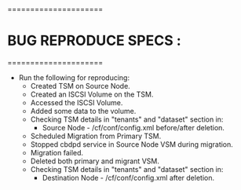 =====================
# BUG REPRODUCE SPECS :
=====================

* Run the following for reproducing:
   - Created TSM on Source Node.
   - Created an ISCSI Volume on the TSM.
   - Accessed the ISCSI Volume.
   - Added some data to the volume.
   - Checking TSM details in "tenants" and "dataset" section in:
     * Source Node - /cf/conf/config.xml before/after deletion.
   - Scheduled Migration from Primary TSM.
   - Stopped cbdpd service in Source Node VSM during migration.
   - Migration failed.
   - Deleted both primary and migrant VSM.
   - Checking TSM details in "tenants" and "dataset" section in:
     * Destination Node - /cf/conf/config.xml after deletion.